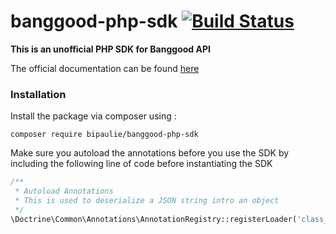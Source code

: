 # banggood-php-sdk [![Build Status](https://travis-ci.org/bigpaulie/banggood-php-sdk.svg?branch=master)](https://travis-ci.org/bigpaulie/banggood-php-sdk)

**This is an unofficial PHP SDK for Banggood API**

The official documentation can be found [here](https://api.banggood.com/index.php?com=document&article_id=2)

### Installation
Install the package via composer using :

```
composer require bipaulie/banggood-php-sdk
```

Make sure you autoload the annotations before you use the SDK by including the following line of code before instantiating the SDK
```php 
/**
 * Autoload Annotations
 * This is used to deserialize a JSON string intro an object
 */
\Doctrine\Common\Annotations\AnnotationRegistry::registerLoader('class_exists');
```